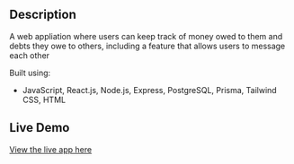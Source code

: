 ## Description
A web appliation where users can keep track of money owed to them and debts they owe to others, including a feature that allows users to message each other

Built using:
* JavaScript, React.js, Node.js, Express, PostgreSQL, Prisma, Tailwind CSS, HTML

## Live Demo
[View the live app here](https://your-live-link.com)

